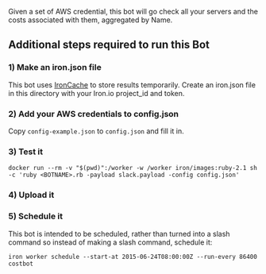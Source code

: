 Given a set of AWS credential, this bot will go check all your servers and the costs associated with them, aggregated by Name. 

## Additional steps required to run this Bot

### 1) Make an iron.json file 

This bot uses [IronCache](http://www.iron.io/cache) to store results temporarily. 
Create an iron.json file in this directory with your Iron.io project_id and token. 

### 2) Add your AWS credentials to config.json 

Copy `config-example.json` to `config.json` and fill it in. 

### 3) Test it

```
docker run --rm -v "$(pwd)":/worker -w /worker iron/images:ruby-2.1 sh -c 'ruby <BOTNAME>.rb -payload slack.payload -config config.json'
```

### 4) Upload it



### 5) Schedule it

This bot is intended to be scheduled, rather than turned into a slash command so instead of making a slash command, 
schedule it:

```
iron worker schedule --start-at 2015-06-24T08:00:00Z --run-every 86400 costbot
```
